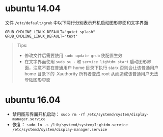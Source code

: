 # ubuntu 14.04

文件 `/etc/default/grub` 中以下两行分别表示开机启动图形界面和文字界面

```
GRUB_CMDLINE_LINUX_DEFAULT="quiet splash" 
GRUB_CMDLINE_LINUX_DEFAULT="text" 
```
 
> Tips:
> - 修改文件后需要使用 `sudo update-grub` 使配置生效
> - 在文字界面使用 `sudo su -` 和 `service lightdm start` 启动图形界面，注意不要在普通用户 home 目录下执行 starx 否则会让该普通用户 home 目录下的 .Xauthority 所有者变成 root 从而造成该普通用户无法登陆图形界面

# ubuntu 16.04

- 禁用图形界面开机启动： `sudo rm -rf /etc/systemd/system/display-manager.service`
- 恢复： `sudo ln -s /lib/systemd/system/lightdm.service /etc/systemd/system/display-manager.service`